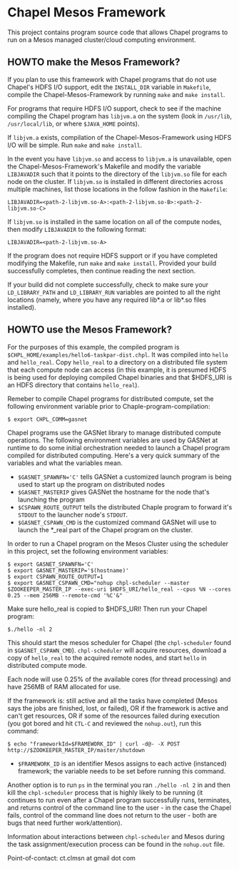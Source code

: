 # Chapel Mesos Framework

This project contains program source code that allows Chapel programs to run on a Mesos managed cluster/cloud computing environment.

## HOWTO make the Mesos Framework?

If you plan to use this framework with Chapel programs that do not use Chapel's HDFS I/O support, edit the `INSTALL_DIR` variable in `Makefile`, compile the Chapel-Mesos-Framework by running `make` and `make install`.

For programs that require HDFS I/O support, check to see if the machine compiling the Chapel program has `libjvm.a` on the system
(look in `/usr/lib`, `/usr/local/lib`, or where `$JAVA_HOME` points).

If `libjvm.a` exists, compilation of the Chapel-Mesos-Framework using HDFS I/O will be simple. Run `make` and `make install`.

In the event you have `libjvm.so` and access to `libjvm.a` is unavailable, open the Chapel-Mesos-Framework's Makefile and modify
the variable `LIBJAVADIR` such that it points to the directory of the `libjvm.so` file for each node on the cluster. If `libjvm.so`
is installed in different directories across multiple machines, list those locations in the follow fashion in the `Makefile`:

	LIBJAVADIR=<path-2-libjvm.so-A>:<path-2-libjvm.so-B>:<path-2-libjvm.so-C>

If `libjvm.so` is installed in the same location on all of the compute nodes, then modify `LIBJAVADIR` to the following format:

	LIBJAVADIR=<path-2-libjvm.so-A>

If the program does not require HDFS support or if you have completed modifying the Makefile, run `make` and `make install`. Provided
your build successfully completes, then continue reading the next section.

If your build did not complete successfully, check to make sure your `LD_LIBRARY_PATH` and `LD_LIBRARY_RUN` variables are pointed to
all the right locations (namely, where you have any required lib*.a or lib*.so files installed).

## HOWTO use the Mesos Framework?

For the purposes of this example, the compiled program is `$CHPL_HOME/examples/hello6-taskpar-dist.chpl`. It was compiled into `hello`
and `hello_real`. Copy `hello_real` to a directory on a distributed file system that each compute node can access (in this example, it
is presumed HDFS is being used for deploying compiled Chapel binaries and that $HDFS_URI is an HDFS directory that contains `hello_real`).

Remeber to compile Chapel programs for distributed compute, set the following environment variable prior to Chaple-program-compilation:

	$ export CHPL_COMM=gasnet

Chapel programs use the GASNet library to manage distributed compute operations. The following environment variables are used by GASNet
at runtime to do some initial orchestration needed to launch a Chapel program compiled for distributed computing. Here's a very quick 
summary of the variables and what the variables mean.

*	`$GASNET_SPAWNFN='C'` tells GASNet a customized launch program is being used to start up the program on distributed nodes
*	`$GASNET_MASTERIP` gives GASNet the hostname for the node that's launching the program
*	`$CSPAWN_ROUTE_OUTPUT` tells the distributed Chaple program to forward it's `STDOUT` to the launcher node's `STDOUT`.
*	`$GASNET_CSPAWN_CMD` is the customized command GASNet will use to launch the *_real part of the Chapel program on the cluster.

In order to run a Chapel program on the Mesos Cluster using the scheduler in this project, set the following environment variables:

	$ export GASNET_SPAWNFN='C'
	$ export GASNET_MASTERIP='$(hostname)'
	$ export CSPAWN_ROUTE_OUTPUT=1
	$ export GASNET_CSPAWN_CMD="nohup chpl-scheduler --master $ZOOKEEPER_MASTER_IP --exec-uri $HDFS_URI/hello_real --cpus %N --cores 0.25 --mem 256MB --remote-cmd '%C'&"

Make sure hello_real is copied to $HDFS_URI! Then run your Chapel program:

	$./hello -nl 2

This should start the mesos scheduler for Chapel (the `chpl-scheduler` found in `$GASNET_CSPAWN_CMD`). `chpl-scheduler` will acquire
resources, download a copy of `hello_real` to the acquired remote nodes, and start `hello` in distributed compute mode.

Each node will use 0.25% of the available cores (for thread processing) and have 256MB of RAM allocated for use.

If the framework is: still active and all the tasks have completed (Mesos says the jobs are finished, lost, or failed), OR if the 
framework is active and can't get resources, OR if some of the resources failed during execution (you got bored and hit `CTL-C` and
reviewed the `nohup.out`), run this command:

	$ echo "frameworkId=$FRAMEWORK_ID" | curl -d@- -X POST http://$ZOOKEEPER_MASTER_IP/master/shutdown

*	`$FRAMEWORK_ID` is an identifier Mesos assigns to each active (instanced) framework; the variable needs to be set before 
running this command.

Another option is to run `ps` in the terminal you ran `./hello -nl 2` in and then kill the `chpl-scheduler` process that is highly
likely to be running (it continues to run even after a Chapel program successfully runs, terminates, and returns control of the
command line to the user - in the case the Chapel fails, control of the command line does not return to the user - both are bugs
that need further work/attention).

Information about interactions between `chpl-scheduler` and Mesos during the task assignment/execution process can be found in the
`nohup.out` file.

Point-of-contact: ct.clmsn at gmail dot com 

